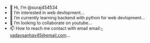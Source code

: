- 👋 Hi, I’m @suraj454534
- 👀 I’m interested in web devlopment...
- 🌱 I’m currently learning backend with python for web devlopment...
- 💞️ I’m looking to collaborate on youtube...
- 📫 How to reach me contact with email email:-yadavsanhay45@email.com...

<!---
suraj454534/suraj454534 is a ✨ special ✨ repository because its `README.md` (this file) appears on your GitHub profile.
You can click the Preview link to take a look at your changes.
--->

